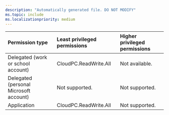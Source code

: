 ```yaml
---
description: "Automatically generated file. DO NOT MODIFY"
ms.topic: include
ms.localizationpriority: medium
---
```


|Permission type|Least privileged permissions|Higher privileged permissions|
|:---|:---|:---|
|Delegated (work or school account)|CloudPC.ReadWrite.All|Not available.|
|Delegated (personal Microsoft account)|Not supported.|Not supported.|
|Application|CloudPC.ReadWrite.All|Not supported.|

